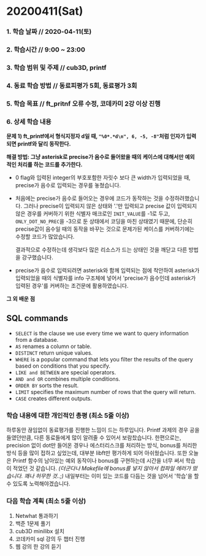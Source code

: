# 20200411\(Sat\)

### 1. 학습 날짜 // 2020-04-11\(토\)

### 2. 학습시간 // 9:00 ~ 23:00

### 3. 학습 범위 및 주제 // cub3D, printf

### 4. 동료 학습 방법 // 동료피평가 5회, 동료평가 3회

### 5. 학습 목표 // ft\_pritnf 오류 수정, 코데카미 2강 이상 진행

### 6. 상세 학습 내용

**문제 1\) ft\_printf에서 형식지정자 d일 때, `"%0*.*d\n", 6, -5, -8"`처럼 인자가 입력되면 printf와 달리 동작한다.**

**해결 방법: 그냥 asterisk로 precise가 음수로 들어왔을 때의 케이스에 대해서만 예외적인 처리를 하는 코드를 추가한다.**

* 0 flag와 입력된 integer의 부호포함한 자릿수 보다 큰 width가 입력되었을 때, precise가 음수로 입력되는 경우를 놓쳤습니다.
* 처음에는 precise가 음수로 들어오는 경우에 코드가 동작하는 것을 수정하려했습니다. 그러나 precise이 입력되지 않은 상태와 '.'만 입력되고 precise 값이 입력되지 않은 경우를 커버하기 위한 식별자 매크로인 `INIT_VALUE`를 -1로 두고, `ONLY_DOT_NO_PREC`을 -3으로 둔 상태에서 코딩을 마친 상태였기 때문에, 단순히 precise값이 음수일 때의 동작을 바꾸는 것으로 문제가된 케이스를 커버하기에는 수정할 코드가 많았습니다.

  결과적으로 수정하는데 생각보다 많은 리소스가 드는 상태인 것을 깨닫고 다른 방법을 강구했습니다.

* precise가 음수로 입력되려면 asterisk와 함께 입력되는 점에 착안하여 asterisk가 입력되었을 때의 식별자를 info 구조체에 넣어서 'precise가 음수인데 asterisk가 입력된 경우'를 커버하는 조건문에 활용하였습니다.

**그 외 배운 점**

## SQL commands

* `SELECT` is the clause we use every time we want to query information from a database.
* `AS` renames a column or table.
* `DISTINCT` return unique values.
* `WHERE` is a popular command that lets you filter the results of the query based on conditions that you specify.
* `LIKE and BETWEEN` are special operators.
* `AND and OR` combines multiple conditions.
* `ORDER BY` sorts the result.
* `LIMIT` specifies the maximum number of rows that the query will return.
* `CASE` creates different outputs.

### 학습 내용에 대한 개인적인 총평 \(최소 5줄 이상\)

하루동안 끊임없이 동료평가를 진행한 느낌이 드는 하루입니다. Printf 과제의 경우 공을 들였던만큼, 다른 동료들에게 많이 알려줄 수 있어서 보람찼습니다. 한편으로는, precision 없이 dot만 들어온 경우나 에스터리스크를 처리하는 방식, bonus를 처리한 방식 등을 많이 접하고 싶었는데, 대부분 libft만 평가하게 되어 아쉬웠습니다. 또한 오늘은 Printf 함수의 남아있는 예외 동작이나 bonus를 구현하는데 시간을 너무 써서 학습이 적었던 것 같습니다. _\(더군다나 Makefile에 bonus를 넣지 않아서 컴파일 에러가 떴습니다. 꽤나 허무한 것..;\)_ 내일부터는 이미 있는 코드를 다듬는 것을 넘어서 '학습'을 할 수 있도록 노력해야겠습니다.

### 다음 학습 계획 \(최소 5줄 이상\)

1. Netwhat 통과하기
2. 백준 1문제 풀기
3. cub3D minilibx 설치
4. 코데카미 sql 강의 두 챕터 진행
5. 웹 강의 한 강의 듣기

